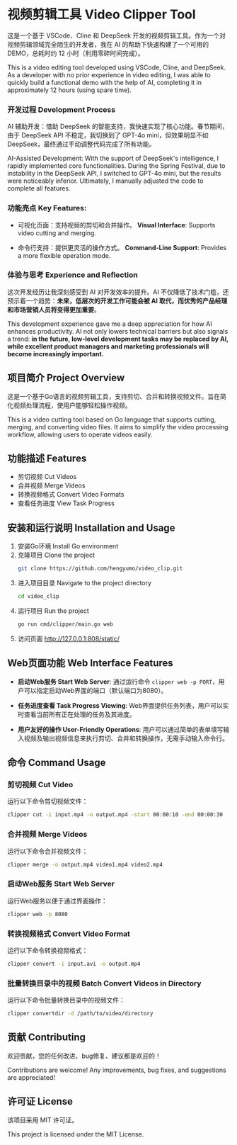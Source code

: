# 视频剪辑工具 Video Clipper Tool

这是一个基于 VSCode、Cline 和 DeepSeek 开发的视频剪辑工具。作为一个对视频剪辑领域完全陌生的开发者，我在 AI 的帮助下快速构建了一个可用的 DEMO，总耗时约 12 小时（利用零碎时间完成）。

This is a video editing tool developed using VSCode, Cline, and DeepSeek. As a developer with no prior experience in video editing, I was able to quickly build a functional demo with the help of AI, completing it in approximately 12 hours (using spare time).

### 开发过程 Development Process

AI 辅助开发：借助 DeepSeek 的智能支持，我快速实现了核心功能。春节期间，由于 DeepSeek API 不稳定，我切换到了 GPT-4o mini，但效果明显不如 DeepSeek，最终通过手动调整代码完成了所有功能。

AI-Assisted Development: With the support of DeepSeek's intelligence, I rapidly implemented core functionalities. During the Spring Festival, due to instability in the DeepSeek API, I switched to GPT-4o mini, but the results were noticeably inferior. Ultimately, I manually adjusted the code to complete all features.

### 功能亮点 Key Features:

- 可视化页面：支持视频的剪切和合并操作。
**Visual Interface**: Supports video cutting and merging.

- 命令行支持：提供更灵活的操作方式。
**Command-Line Support**: Provides a more flexible operation mode.

### 体验与思考 Experience and Reflection
这次开发经历让我深刻感受到 AI 对开发效率的提升。AI 不仅降低了技术门槛，还预示着一个趋势：**未来，低层次的开发工作可能会被 AI 取代，而优秀的产品经理和市场营销人员将变得更加重要**。

This development experience gave me a deep appreciation for how AI enhances productivity. AI not only lowers technical barriers but also signals a trend: **in the future, low-level development tasks may be replaced by AI, while excellent product managers and marketing professionals will become increasingly important.**

## 项目简介 Project Overview
这是一个基于Go语言的视频剪辑工具，支持剪切、合并和转换视频文件。旨在简化视频处理流程，使用户能够轻松操作视频。

This is a video cutting tool based on Go language that supports cutting, merging, and converting video files. It aims to simplify the video processing workflow, allowing users to operate videos easily.

## 功能描述 Features
- 剪切视频 Cut Videos
- 合并视频 Merge Videos
- 转换视频格式 Convert Video Formats
- 查看任务进度 View Task Progress 

## 安装和运行说明 Installation and Usage
1. 安装Go环境 Install Go environment
2. 克隆项目 Clone the project
   ```bash
   git clone https://github.com/hengyumo/video_clip.git
   ```
3. 进入项目目录 Navigate to the project directory
   ```bash
   cd video_clip
   ```
4. 运行项目 Run the project
   ```bash
   go run cmd/clipper/main.go web
   ``` 
5. 访问页面 
   http://127.0.0.1:808/static/

## Web页面功能 Web Interface Features

- **启动Web服务 Start Web Server**: 通过运行命令 `clipper web -p PORT`，用户可以指定启动Web界面的端口（默认端口为8080）。

- **任务进度查看 Task Progress Viewing**: Web界面提供任务列表，用户可以实时查看当前所有正在处理的任务及其进度。

- **用户友好的操作 User-Friendly Operations**: 用户可以通过简单的表单填写输入视频及输出视频信息来执行剪切、合并和转换操作，无需手动输入命令行。 

## 命令 Command Usage
### 剪切视频 Cut Video
运行以下命令剪切视频文件：
```bash
clipper cut -i input.mp4 -o output.mp4 -start 00:00:10 -end 00:00:30
```

### 合并视频 Merge Videos
运行以下命令合并视频文件：
```bash
clipper merge -o output.mp4 video1.mp4 video2.mp4
```

### 启动Web服务 Start Web Server
运行Web服务以便于通过界面操作：
```bash
clipper web -p 8080
```

### 转换视频格式 Convert Video Format
运行以下命令转换视频格式：
```bash
clipper convert -i input.avi -o output.mp4
```

### 批量转换目录中的视频 Batch Convert Videos in Directory
运行以下命令批量转换目录中的视频文件：
```bash
clipper convertdir -d /path/to/video/directory
```

## 贡献 Contributing
欢迎贡献，您的任何改进、bug修复、建议都是欢迎的！

Contributions are welcome! Any improvements, bug fixes, and suggestions are appreciated!

## 许可证 License
该项目采用 MIT 许可证。

This project is licensed under the MIT License.
